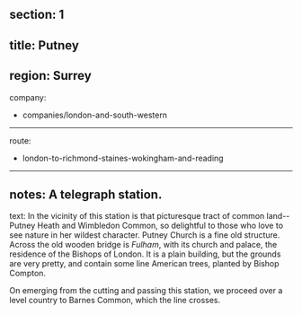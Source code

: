 section: 1
----
title: Putney
----
region: Surrey
----
company:
- companies/london-and-south-western
----
route:
- london-to-richmond-staines-wokingham-and-reading
----
notes: A telegraph station.
----
text: In the vicinity of this station is that picturesque tract of common land--Putney Heath and Wimbledon Common, so delightful to those who love to see nature in her wildest character. Putney Church is a fine old structure. Across the old wooden bridge is *Fulham*, with its church and palace, the residence of the Bishops of London. It is a plain building, but the grounds are very pretty, and contain some line American trees, planted by Bishop Compton.

On emerging from the cutting and passing this station, we proceed over a level country to Barnes Common, which the line crosses.
